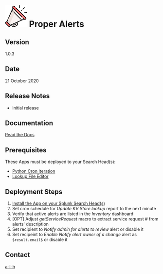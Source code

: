 #	![](https://github.com/a-l-h/splunk-app-proper-alerts/blob/master/doc/img/logo.svg) Proper Alerts


##	Version


1.0.3


##	Date


21 October 2020


##	Release Notes


- Initial release


##	Documentation


[Read the Docs](https://proper-alerts.rtfd.io)


##	Prerequisites


These Apps must be deployed to your Search Head(s):

- [Python Cron Iteration](https://splunkbase.splunk.com/app/4027/)
- [Lookup File Editor](https://splunkbase.splunk.com/app/1724/)


##	Deployment Steps


1.	[Install the App on your Splunk Search Head(s)](https://docs.splunk.com/Documentation/Splunk/latest/Admin/Deployappsandadd-ons#Deployment_architectures)
2.	Set cron schedule for *Update KV Store lookup* report to the next minute
3.	Verify that active alerts are listed in the *Inventory* dashboard
4.	[OPT] Adjust *getServiceRequest* macro to extract service request # from alerts' description
5.	Set recipient to *Notify admin for alerts to review* alert or disable it
6.	Set recipeint to *Enable Notify alert owner of a change* alert as ``$result.email$`` or disable it


##	Contact


[a-l-h](https://github.com/a-l-h)


